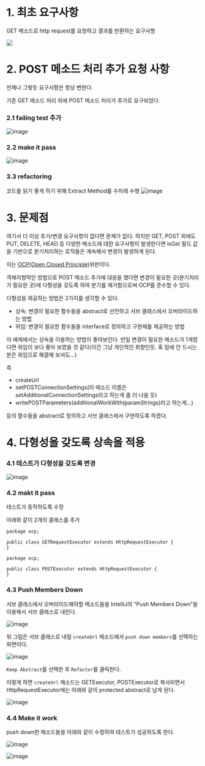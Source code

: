 # 1. 최초 요구사항

GET 메소드로 http request를 요청하고 결과를 반환하는 요구사항

![](http://i.imgur.com/dOe9DnP.png)

# 2. POST 메소드 처리 추가 요청 사항

언제나 그렇듯 요구사항은 항상 변한다.

기존 GET 메소드 처리 외에 POST 메소드 처리가 추가로 요구되었다.

### 2.1 failing test 추가
![image](http://i.imgur.com/iiM46dN.png)

### 2.2 make it pass
![image](http://i.imgur.com/enmj2DX.png)

### 3.3 refactoring
코드를 읽기 좋게 하기 위해 Extract Method를 수차례 수행
![image](https://api.monosnap.com/rpc/file/download?id=6sXGzD0rKRCivfB6WOIskMyu2k5fqS)

# 3. 문제점

여기서 더 이상 추가/변경 요구사항이 없다면 문제가 없다. 하지만 GET, POST 외에도 PUT, DELETE, HEAD 등 다양한 메소드에 대한 요구사항이 발생한다면 isGet 필드 값을 기반으로 분기처리하는 로직들은 계속해서 변경이 발생하게 된다.

이는 [OCP(Open Closed Principle)](https://www.youtube.com/watch?v=dqa-IdafeIE)위반이다.

객체지향적인 방법으로 POST 메소드 추가에 대응을 했다면 변경이 필요한 곳(분기처리가 필요한 곳)에 다형성을 갖도록 하여 분기를 제거함으로써 OCP를 준수할 수 있다.

다형성을 제공하는 방법은 2가지를 생각할 수 있다.

- 상속: 변경이 필요한 함수들을 abstract로 선언하고 서브 클래스에서 오버라이드하는 방법
- 위임: 변경이 필요한 함수들을 interface로 정의하고 구현체를 제공하는 방법

이 예제에서는 상속을 이용하는 방법이 좋아보인다. 만일 변경이 필요한 메소드가 1개였다면 위임이 보다 좋아 보였을 것 같다(이건 그냥 개인적인 취향인듯. 혹 맘에 안 드시는 분은 위임으로 해결해 보셔도...)

즉

- createUrl
- setPOSTConnectionSettings(이 메소드 이름은 setAdditionalConnectionSettings라고 하는게 좀 더 나을 듯)
- writePOSTParameters(additionalWorkWith(paramStrings)라고 하는게...)

등의 함수들을 abstract로 정의하고 서브 클래스에서 구현하도록 하겠다.

# 4. 다형성을 갖도록 상속을 적용

### 4.1 테스트가 다형성을 갖도록 변경

![image](https://api.monosnap.com/rpc/file/download?id=GwlgCur2umBJKkptVivPAt6jHXC8PN)

### 4.2 makt it pass

테스트가 동작하도록 수정

아래와 같이 2개의 클래스를 추가

```
package ocp;

public class GETRequestExecutor extends HttpRequestExecutor {
}
```

```
package ocp;

public class POSTExecutor extends HttpRequestExecutor {
}
```

### 4.3 Push Members Down

서브 클래스에서 오버라이드해야할 메소드들을 IntelliJ의 "Push Members Down"을 이용해서 서브 클래스로 내린다.

![image](http://i.imgur.com/iY2phYg.png)

위 그림은 서브 클래스로 내릴 `createUrl` 메소드에서 `push down members`를 선택하는 화면이다.

![image](https://api.monosnap.com/rpc/file/download?id=waiYlLBothPlFGwp8tACi7iN75m8E0)

`Keep Abstract`를 선택한 후 `Refactor`를 클릭한다.

이렇게 하면 `createUrl` 메소드는 GETExecutor, POSTExecutor로 복사되면서 HttpRequestExecutor에는 아래와 같이 protected abstract로 남게 된다.

![image](https://api.monosnap.com/rpc/file/download?id=iGkUzKrLArLflrFDtvg54OKstfUYeM)

### 4.4 Make it work

push down한 메소드들을 아래와 같이 수정하여 테스트가 성공하도록 한다.

![image](http://i.imgur.com/muVtfuA.png)

![image](http://i.imgur.com/zikE1Yp.png)